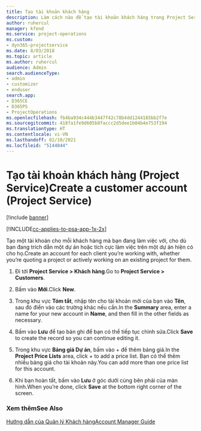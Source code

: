 ```yaml
---
title: Tạo tài khoản khách hàng
description: Làm cách nào để tạo tài khoản khách hàng trong Project Service
author: ruhercul
manager: kfend
ms.service: project-operations
ms.custom:
- dyn365-projectservice
ms.date: 8/03/2018
ms.topic: article
ms.author: ruhercul
audience: Admin
search.audienceType:
- admin
- customizer
- enduser
search.app:
- D365CE
- D365PS
- ProjectOperations
ms.openlocfilehash: fb4ba934c444b3447f42c78b4dd1244185bb2f7e
ms.sourcegitcommit: 418fa1fe9d605b8faccc2d5dee1b04b4e753f194
ms.translationtype: HT
ms.contentlocale: vi-VN
ms.lasthandoff: 02/10/2021
ms.locfileid: "5144844"
---
```

# <a name="create-a-customer-account-project-service"></a><span data-ttu-id="985c1-103">Tạo tài khoản khách hàng (Project Service)</span><span class="sxs-lookup"><span data-stu-id="985c1-103">Create a customer account (Project Service)</span></span>

[!include [banner](../includes/psa-now-project-operations.md)]

[!INCLUDE[cc-applies-to-psa-app-1x-2x](../includes/cc-applies-to-psa-app-1x-2x.md)]

<span data-ttu-id="985c1-104">Tạo một tài khoản cho mỗi khách hàng mà bạn đang làm việc với, cho dù bạn đang trích dẫn một dự án hoặc tích cực làm việc trên một dự án hiện có cho họ.</span><span class="sxs-lookup"><span data-stu-id="985c1-104">Create an account for each client you’re working with, whether you’re quoting a project or actively working on an existing project for them.</span></span>  
  
1.  <span data-ttu-id="985c1-105">Đi tới **Project Service > Khách hàng**.</span><span class="sxs-lookup"><span data-stu-id="985c1-105">Go to **Project Service > Customers**.</span></span>  
  
2.  <span data-ttu-id="985c1-106">Bấm vào **Mới**.</span><span class="sxs-lookup"><span data-stu-id="985c1-106">Click **New**.</span></span>  
  
3.  <span data-ttu-id="985c1-107">Trong khu vực **Tóm tắt**, nhập tên cho tài khoản mới của bạn vào **Tên**, sau đó điền vào các trường khác nếu cần.</span><span class="sxs-lookup"><span data-stu-id="985c1-107">In the **Summary** area, enter a name for your new account in **Name**, and then fill in the other fields as necessary.</span></span>  
  
4.  <span data-ttu-id="985c1-108">Bấm vào **Lưu** để tạo bản ghi để bạn có thể tiếp tục chỉnh sửa.</span><span class="sxs-lookup"><span data-stu-id="985c1-108">Click **Save** to create the record so you can continue editing it.</span></span>  
  
5.  <span data-ttu-id="985c1-109">Trong khu vực **Bảng giá Dự án**, bấm vào + để thêm bảng giá.</span><span class="sxs-lookup"><span data-stu-id="985c1-109">In the **Project Price Lists** area, click + to add a price list.</span></span> <span data-ttu-id="985c1-110">Bạn có thể thêm nhiều bảng giá cho tài khoản này.</span><span class="sxs-lookup"><span data-stu-id="985c1-110">You can add more than one price list for this account.</span></span>  
  
6.  <span data-ttu-id="985c1-111">Khi bạn hoàn tất, bấm vào **Lưu** ở góc dưới cùng bên phải của màn hình.</span><span class="sxs-lookup"><span data-stu-id="985c1-111">When you’re done, click **Save** at the bottom right corner of the screen.</span></span>  
  
### <a name="see-also"></a><span data-ttu-id="985c1-112">Xem thêm</span><span class="sxs-lookup"><span data-stu-id="985c1-112">See Also</span></span>  
 [<span data-ttu-id="985c1-113">Hướng dẫn của Quản lý Khách hàng</span><span class="sxs-lookup"><span data-stu-id="985c1-113">Account Manager Guide</span></span>](../psa/account-manager-guide.md)
